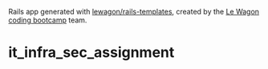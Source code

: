 Rails app generated with [lewagon/rails-templates](https://github.com/lewagon/rails-templates), created by the [Le Wagon coding bootcamp](https://www.lewagon.com) team.
# it_infra_sec_assignment
